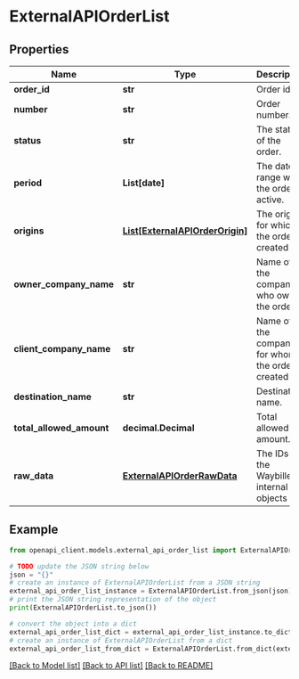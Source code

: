 # ExternalAPIOrderList


## Properties

Name | Type | Description | Notes
------------ | ------------- | ------------- | -------------
**order_id** | **str** | Order id. | [readonly] 
**number** | **str** | Order number. | [readonly] 
**status** | **str** | The status of the order. | [readonly] 
**period** | **List[date]** | The date range when the order is active. | 
**origins** | [**List[ExternalAPIOrderOrigin]**](ExternalAPIOrderOrigin.md) | The origins for which the order is created for. | [readonly] 
**owner_company_name** | **str** | Name of the company who owns the order. | [readonly] 
**client_company_name** | **str** | Name of the company for whom the order is created for. | [readonly] 
**destination_name** | **str** | Destination name. | [readonly] 
**total_allowed_amount** | **decimal.Decimal** | Total allowed amount. | [readonly] 
**raw_data** | [**ExternalAPIOrderRawData**](ExternalAPIOrderRawData.md) | The IDs of the Waybiller internal objects | [readonly] 

## Example

```python
from openapi_client.models.external_api_order_list import ExternalAPIOrderList

# TODO update the JSON string below
json = "{}"
# create an instance of ExternalAPIOrderList from a JSON string
external_api_order_list_instance = ExternalAPIOrderList.from_json(json)
# print the JSON string representation of the object
print(ExternalAPIOrderList.to_json())

# convert the object into a dict
external_api_order_list_dict = external_api_order_list_instance.to_dict()
# create an instance of ExternalAPIOrderList from a dict
external_api_order_list_from_dict = ExternalAPIOrderList.from_dict(external_api_order_list_dict)
```
[[Back to Model list]](../README.md#documentation-for-models) [[Back to API list]](../README.md#documentation-for-api-endpoints) [[Back to README]](../README.md)


